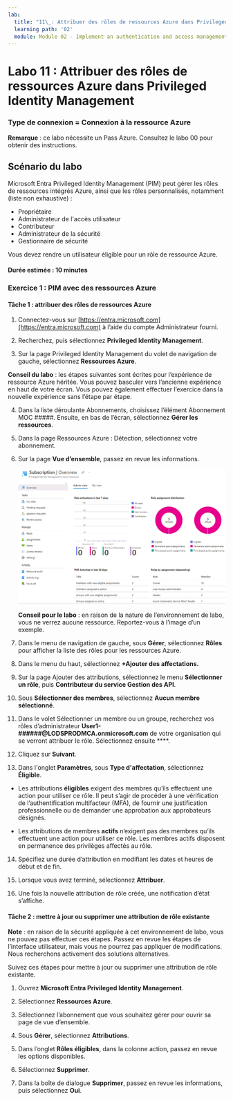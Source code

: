 ```yaml
---
lab:
  title: "11\_: Attribuer des rôles de ressources Azure dans Privileged Identity Management"
  learning path: '02'
  module: Module 02 - Implement an authentication and access management solution
---
```


# Labo 11 : Attribuer des rôles de ressources Azure dans Privileged Identity Management

### Type de connexion = Connexion à la ressource Azure

**Remarque** : ce labo nécessite un Pass Azure. Consultez le labo 00 pour obtenir des instructions.

## Scénario du labo

Microsoft Entra Privileged Identity Management (PIM) peut gérer les rôles de ressources intégrés Azure, ainsi que les rôles personnalisés, notamment (liste non exhaustive) :

- Propriétaire
- Administrateur de l'accès utilisateur
- Contributeur
- Administrateur de la sécurité
- Gestionnaire de sécurité

Vous devez rendre un utilisateur éligible pour un rôle de ressource Azure.

#### Durée estimée : 10 minutes

### Exercice 1 : PIM avec des ressources Azure

#### Tâche 1 : attribuer des rôles de ressources Azure

1. Connectez-vous sur [https://entra.microsoft.com](https://entra.microsoft.com) à l’aide du compte Administrateur fourni.

2. Recherchez, puis sélectionnez **Privileged Identity Management**.

3. Sur la page Privileged Identity Management du volet de navigation de gauche, sélectionnez **Ressources Azure**.

**Conseil du labo** : les étapes suivantes sont écrites pour l’expérience de ressource Azure héritée.  Vous pouvez basculer vers l’ancienne expérience en haut de votre écran. Vous pouvez également effectuer l’exercice dans la nouvelle expérience sans l’étape par étape.

4. Dans la liste déroulante Abonnements, choisissez l’élément Abonnement MOC #####. Ensuite, en bas de l’écran, sélectionnez **Gérer les ressources**.

5. Dans la page Ressources Azure : Détection, sélectionnez votre abonnement.

6. Sur la page **Vue d’ensemble**, passez en revue les informations.

   ![Image de l’écran affichant la ressource Azure récemment ajoutée](./media/lp4-mod3-pim-az-resource-overview.png)

   **Conseil pour le labo** : en raison de la nature de l’environnement de labo, vous ne verrez aucune ressource. Reportez-vous à l’image d’un exemple.

7. Dans le menu de navigation de gauche, sous **Gérer**, sélectionnez **Rôles** pour afficher la liste des rôles pour les ressources Azure.

8. Dans le menu du haut, sélectionnez **+Ajouter des affectations.**

9. Sur la page Ajouter des attributions, sélectionnez le menu **Sélectionner un rôle**, puis **Contributeur du service Gestion des API**.

10. Sous **Sélectionner des membres**, sélectionnez **Aucun membre sélectionné**.

11. Dans le volet Sélectionner un membre ou un groupe, recherchez vos rôles d’administrateur **User1-######@LODSPRODMCA.onmicrosoft.com** de votre organisation qui se verront attribuer le rôle.  Sélectionnez ensuite ****.

12. Cliquez sur **Suivant**.

13. Dans l'onglet **Paramètres**, sous **Type d'affectation**, sélectionnez **Éligible**.

   - Les attributions **éligibles** exigent des membres qu’ils effectuent une action pour utiliser ce rôle. Il peut s’agir de procéder à une vérification de l’authentification multifacteur (MFA), de fournir une justification professionnelle ou de demander une approbation aux approbateurs désignés.

   - Les attributions de membres **actifs** n’exigent pas des membres qu’ils effectuent une action pour utiliser ce rôle. Les membres actifs disposent en permanence des privilèges affectés au rôle.

14. Spécifiez une durée d’attribution en modifiant les dates et heures de début et de fin.

15. Lorsque vous avez terminé, sélectionnez **Attribuer**.

16. Une fois la nouvelle attribution de rôle créée, une notification d’état s’affiche.

#### Tâche 2 : mettre à jour ou supprimer une attribution de rôle existante

**Note** : en raison de la sécurité appliquée à cet environnement de labo, vous ne pouvez pas effectuer ces étapes.  Passez en revue les étapes de l’interface utilisateur, mais vous ne pourrez pas appliquer de modifications.  Nous recherchons activement des solutions alternatives.

Suivez ces étapes pour mettre à jour ou supprimer une attribution de rôle existante.

1. Ouvrez **Microsoft Entra Privileged Identity Management**.

2. Sélectionnez **Ressources Azure**.

3. Sélectionnez l’abonnement que vous souhaitez gérer pour ouvrir sa page de vue d’ensemble.

4. Sous **Gérer**, sélectionnez **Attributions**.

5. Dans l’onglet **Rôles éligibles**, dans la colonne action, passez en revue les options disponibles.

6. Sélectionnez **Supprimer**.

7. Dans la boîte de dialogue **Supprimer**, passez en revue les informations, puis sélectionnez **Oui**.

